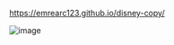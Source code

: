  https://emrearc123.github.io/disney-copy/

![image](https://github.com/emrearc123/disney-copy/assets/129934190/8e4b8cff-25ba-4afc-91bf-657dbd113844)
